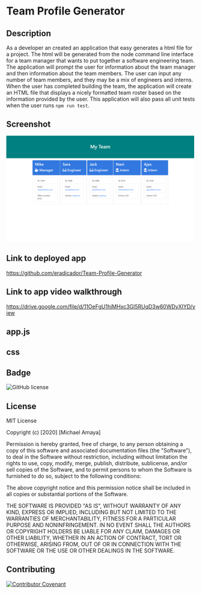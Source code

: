 # Team Profile Generator

## Description
As a developer an created an application that easy generates a html file for a project. The html will be generated from the node command line interface for a team manager that wants to put together a software engineering team. The application will prompt the user for information about the team manager and then information about the team members. The user can input any number of team members, and they may be a mix of engineers and interns. When the user has completed building the team, the application will create an HTML file that displays a nicely formatted team roster based on the information provided by the user. 
This application will also pass all unit tests when the user runs `npm run test`.

## Screenshot 
<img src ="screenshot.png" width="500">

## Link to deployed app
https://github.com/eradicador/Team-Profile-Generator

## Link to app video walkthrough
https://drive.google.com/file/d/11OeFgU1hjMHxc3Gl5RUqD3w60WDyXIYD/view

## app.js


## css


## Badge
![GitHub license](https://img.shields.io/badge/license-MIT-brightgreen)

## License

MIT License

Copyright (c) [2020] [Michael Amaya]

Permission is hereby granted, free of charge, to any person obtaining a copy
of this software and associated documentation files (the "Software"), to deal
in the Software without restriction, including without limitation the rights
to use, copy, modify, merge, publish, distribute, sublicense, and/or sell
copies of the Software, and to permit persons to whom the Software is
furnished to do so, subject to the following conditions:

The above copyright notice and this permission notice shall be included in all
copies or substantial portions of the Software.

THE SOFTWARE IS PROVIDED "AS IS", WITHOUT WARRANTY OF ANY KIND, EXPRESS OR
IMPLIED, INCLUDING BUT NOT LIMITED TO THE WARRANTIES OF MERCHANTABILITY,
FITNESS FOR A PARTICULAR PURPOSE AND NONINFRINGEMENT. IN NO EVENT SHALL THE
AUTHORS OR COPYRIGHT HOLDERS BE LIABLE FOR ANY CLAIM, DAMAGES OR OTHER
LIABILITY, WHETHER IN AN ACTION OF CONTRACT, TORT OR OTHERWISE, ARISING FROM,
OUT OF OR IN CONNECTION WITH THE SOFTWARE OR THE USE OR OTHER DEALINGS IN THE
SOFTWARE.

## Contributing
[![Contributor Covenant](https://img.shields.io/badge/Contributor%20Covenant-v2.0%20adopted-ff69b4.svg)](code_of_conduct.md)